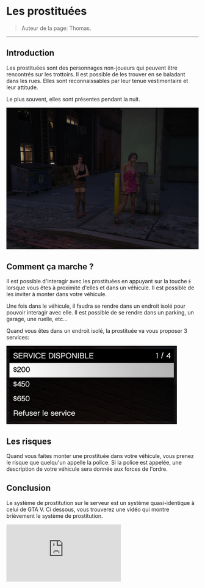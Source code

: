 # Les prostituées

> Auteur de la page: Thomas.

---

## Introduction

Les prostituées sont des personnages non-joueurs qui peuvent être rencontrés sur les trottoirs. Il est possible de les trouver en se baladant dans les rues. Elles sont reconnaissables par leur tenue vestimentaire et leur attitude.

Le plus souvent, elles sont présentes pendant la nuit.

![Exemple](../../../_media/life/guides/leisure/hookers/hooker.png)

## Comment ça marche ?

Il est possible d'interagir avec les prostituées en appuyant sur la touche `E` lorsque vous êtes à proximité d'elles et dans un véhicule. Il est possible de les inviter à monter dans votre véhicule.

Une fois dans le véhicule, il faudra se rendre dans un endroit isolé pour pouvoir interagir avec elle. Il est possible de se rendre dans un parking, un garage, une ruelle, etc...

Quand vous êtes dans un endroit isolé, la prostituée va vous proposer 3 services:


![Exemple](../../../_media/life/guides/leisure/hookers/hooker_menu.png)

## Les risques

Quand vous faites monter une prostituée dans votre véhicule, vous prenez le risque que quelqu'un appelle la police. Si la police est appelée, une description de votre véhicule sera donnée aux forces de l'ordre.

## Conclusion

Le système de prostitution sur le serveur est un système quasi-identique à celui de GTA V. Ci dessous, vous trouverez une vidéo qui montre brièvement le système de prostitution.

<iframe src="https://www.youtube-nocookie.com/embed/pYpnjRoCf_c?si=LwzILVPSfaJcmV06" title="YouTube video player" frameborder="0" allow="accelerometer; autoplay; clipboard-write; encrypted-media; gyroscope; picture-in-picture; web-share" allowfullscreen></iframe>



